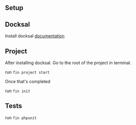 ## Setup

## Docksal

Install docksal [documentation](https://docs.docksal.io/getting-started/setup/) 

## Project

After installing docksal.
Go to the root of the project in terminal.

run `fin project start`

Once that's completed

run `fin init`

## Tests

run `fin phpunit`

